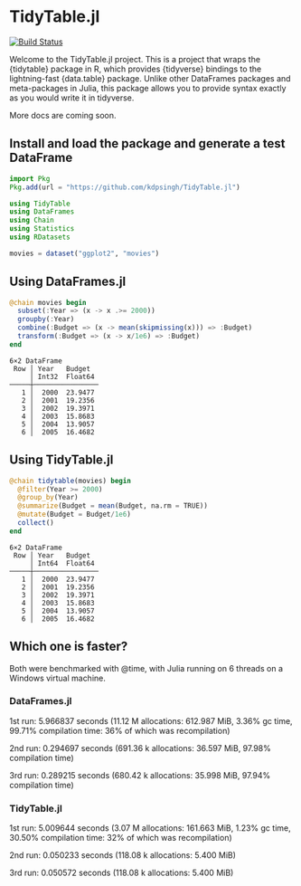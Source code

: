 # TidyTable.jl

[![Build Status](https://github.com/kdpsingh/TidyTable.jl/actions/workflows/CI.yml/badge.svg?branch=main)](https://github.com/kdpsingh/TidyTable.jl/actions/workflows/CI.yml?query=branch%3Amain)

Welcome to the TidyTable.jl project. This is a project that wraps the {tidytable} package in R, which provides {tidyverse} bindings to the lightning-fast {data.table} package. Unlike other DataFrames packages and meta-packages in Julia, this package allows you to provide syntax exactly as you would write it in tidyverse.

More docs are coming soon.

## Install and load the package and generate a test DataFrame

```julia
import Pkg
Pkg.add(url = "https://github.com/kdpsingh/TidyTable.jl")

using TidyTable
using DataFrames
using Chain
using Statistics
using RDatasets

movies = dataset("ggplot2", "movies")
```
## Using DataFrames.jl

```julia
@chain movies begin
  subset(:Year => (x -> x .>= 2000))
  groupby(:Year)
  combine(:Budget => (x -> mean(skipmissing(x))) => :Budget)
  transform(:Budget => (x -> x/1e6) => :Budget)
end
```

```
6×2 DataFrame
 Row │ Year   Budget  
     │ Int32  Float64 
─────┼────────────────
   1 │  2000  23.9477
   2 │  2001  19.2356
   3 │  2002  19.3971
   4 │  2003  15.8683
   5 │  2004  13.9057
   6 │  2005  16.4682
```

## Using TidyTable.jl

```julia
@chain tidytable(movies) begin
  @filter(Year >= 2000)
  @group_by(Year)
  @summarize(Budget = mean(Budget, na.rm = TRUE))
  @mutate(Budget = Budget/1e6)
  collect()
end
```

```
6×2 DataFrame
 Row │ Year   Budget  
     │ Int64  Float64 
─────┼────────────────
   1 │  2000  23.9477
   2 │  2001  19.2356
   3 │  2002  19.3971
   4 │  2003  15.8683
   5 │  2004  13.9057
   6 │  2005  16.4682
```

## Which one is faster?

Both were benchmarked with @time, with Julia running on 6 threads on a Windows virtual machine.

### DataFrames.jl

1st run: 5.966837 seconds (11.12 M allocations: 612.987 MiB, 3.36% gc time, 99.71% compilation time: 36% of which was recompilation)

2nd run: 0.294697 seconds (691.36 k allocations: 36.597 MiB, 97.98% compilation time)

3rd run: 0.289215 seconds (680.42 k allocations: 35.998 MiB, 97.94% compilation time)

### TidyTable.jl

1st run: 5.009644 seconds (3.07 M allocations: 161.663 MiB, 1.23% gc time, 30.50% compilation time: 32% of which was recompilation)

2nd run: 0.050233 seconds (118.08 k allocations: 5.400 MiB)

3rd run: 0.050572 seconds (118.08 k allocations: 5.400 MiB)